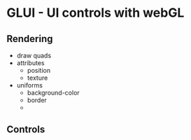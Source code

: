 # GLUI - UI controls with webGL

## Rendering
- draw quads
- attributes
  - position
  - texture
- uniforms
  - background-color
  - border
  - 


## Controls